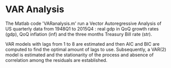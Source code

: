 # VAR Analysis

The Matlab code 'VARanalysis.m' run a Vector Autoregressive Analysis of US quarterly data from 1948Q1 to 2015Q4 : real gdp in QoQ growth rates (gdp),
QoQ inflation (inf) and the three months Treasury Bill rate (str).

VAR models with lags from 1 to 8 are estimated and then AIC and BIC are computed to find the optimal amount of lags to use.
Subsequently, a VAR(2) model is estimated and the stationarity of the process and absence of correlation among the residuals are established.


